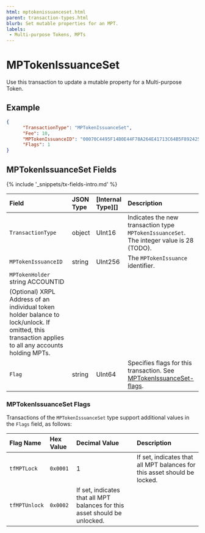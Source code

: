 ```yaml
---
html: mptokenissuanceset.html
parent: transaction-types.html
blurb: Set mutable properties for an MPT.
labels:
 - Multi-purpose Tokens, MPTs
---
```

# MPTokenIssuanceSet

Use this transaction to update a mutable property for a Multi-purpose Token.

## Example

```json 
{
      "TransactionType": "MPTokenIssuanceSet",
      "Fee": 10,
      "MPTokenIssuanceID": "00070C4495F14B0E44F78A264E41713C64B5F89242540EE255534400000000000000",
      "Flags": 1
}
```

## MPTokenIssuanceSet Fields

{% include '_snippets/tx-fields-intro.md' %}

| Field              | JSON Type           | [Internal Type][] | Description        |
|:-------------------|:--------------------|:------------------|:-------------------|
| `TransactionType`  | object              | UInt16            | Indicates the new transaction type `MPTokenIssuanceSet`. The integer value is 28 (TODO). |
| `MPTokenIssuanceID`| string              | UInt256           | The `MPTokenIssuance` identifier. |
| `MPTokenHolder`  string ACCOUNTID
(Optional) XRPL Address of an individual token holder balance to lock/unlock. If omitted, this transaction applies to all any accounts holding MPTs. |
| `Flag`             | string               | UInt64           | Specifies flags for this transaction. See [MPTokenIssuanceSet-flags](#mptokenissuanceset-flags). |

### MPTokenIssuanceSet Flags

Transactions of the `MPTokenIssuanceSet` type support additional values in the `Flags` field, as follows:

| Flag Name          | Hex Value    | Decimal Value | Description                   |
|:-------------------|:-------------|:--------------|:------------------------------|
| `tfMPTLock`        | `0x0001`     | 1             | If set, indicates that all MPT balances for this asset should be locked. |
| `tfMPTUnlock`      | `0x0002`     | If set, indicates that all MPT balances for this asset should be unlocked. |